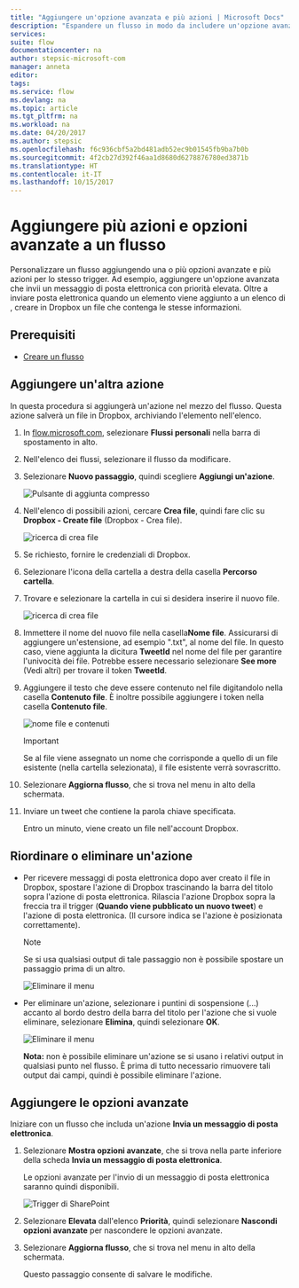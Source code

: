 ```yaml
---
title: "Aggiungere un'opzione avanzata e più azioni | Microsoft Docs"
description: "Espandere un flusso in modo da includere un'opzione avanzata, ad esempio l'impostazione di posta elettronica a priorità elevata e l'aggiunta di un'altra azione per lo stesso evento."
services: 
suite: flow
documentationcenter: na
author: stepsic-microsoft-com
manager: anneta
editor: 
tags: 
ms.service: flow
ms.devlang: na
ms.topic: article
ms.tgt_pltfrm: na
ms.workload: na
ms.date: 04/20/2017
ms.author: stepsic
ms.openlocfilehash: f6c936cbf5a2bd481adb52ec9b01545fb9ba7b0b
ms.sourcegitcommit: 4f2cb27d392f46aa1d8680d6278876780ed3871b
ms.translationtype: HT
ms.contentlocale: it-IT
ms.lasthandoff: 10/15/2017
---
```

# <a name="add-multiple-actions-and-advanced-options-to-a-flow"></a>Aggiungere più azioni e opzioni avanzate a un flusso
Personalizzare un flusso aggiungendo una o più opzioni avanzate e più azioni per lo stesso trigger. Ad esempio, aggiungere un'opzione avanzata che invii un messaggio di posta elettronica con priorità elevata. Oltre a inviare posta elettronica quando un elemento viene aggiunto a un elenco di , creare in Dropbox un file che contenga le stesse informazioni.

## <a name="prerequisites"></a>Prerequisiti
* [Creare un flusso](get-started-logic-flow.md)

## <a name="add-another-action"></a>Aggiungere un'altra azione
In questa procedura si aggiungerà un'azione nel mezzo del flusso. Questa azione salverà un file in Dropbox, archiviando l'elemento nell'elenco.

1. In [flow.microsoft.com](https://flow.microsoft.com), selezionare **Flussi personali** nella barra di spostamento in alto.
2. Nell'elenco dei flussi, selezionare il flusso da modificare.
3. Selezionare **Nuovo passaggio**, quindi scegliere **Aggiungi un'azione**.
   
    ![Pulsante di aggiunta compresso](./media/multi-step-logic-flow/add-action.png)
4. Nell'elenco di possibili azioni, cercare **Crea file**, quindi fare clic su **Dropbox - Create file** (Dropbox - Crea file).
   
    ![ricerca di crea file](./media/multi-step-logic-flow/create-file-search.png)
5. Se richiesto, fornire le credenziali di Dropbox.
6. Selezionare l'icona della cartella a destra della casella **Percorso cartella**.
7. Trovare e selezionare la cartella in cui si desidera inserire il nuovo file.
   
    ![ricerca di crea file](./media/multi-step-logic-flow/create-file-folder.png)
8. Immettere il nome del nuovo file nella casella**Nome file**. Assicurarsi di aggiungere un'estensione, ad esempio ".txt", al nome del file. In questo caso, viene aggiunta la dicitura **TweetId** nel nome del file per garantire l'univocità dei file. Potrebbe essere necessario selezionare **See more**  (Vedi altri) per trovare il token **TweetId**.
9. Aggiungere il testo che deve essere contenuto nel file digitandolo nella casella **Contenuto file**. È inoltre possibile aggiungere i token nella casella **Contenuto file**.
   
    ![nome file e contenuti](./media/multi-step-logic-flow/create-file-name-and-contents.png)
   
   > [!IMPORTANT]
   > Se al file viene assegnato un nome che corrisponde a quello di un file esistente (nella cartella selezionata), il file esistente verrà sovrascritto.
   > 
   > 
10. Selezionare **Aggiorna flusso**, che si trova nel menu in alto della schermata.
11. Inviare un tweet che contiene la parola chiave specificata.
    
     Entro un minuto, viene creato un file nell'account Dropbox.

## <a name="reorder-or-delete-an-action"></a>Riordinare o eliminare un'azione
* Per ricevere messaggi di posta elettronica dopo aver creato il file in Dropbox, spostare l'azione di Dropbox trascinando la barra del titolo sopra l'azione di posta elettronica. Rilascia l'azione Dropbox sopra la freccia tra il trigger (**Quando viene pubblicato un nuovo tweet**) e l'azione di posta elettronica. (Il cursore indica se l'azione è posizionata correttamente).
  
  > [!NOTE]
  > Se si usa qualsiasi output di tale passaggio non è possibile spostare un passaggio prima di un altro.
  > 
  > 
  
    ![Eliminare il menu](./media/multi-step-logic-flow/draggingaction.png)
* Per eliminare un'azione, selezionare i puntini di sospensione (...) accanto al bordo destro della barra del titolo per l'azione che si vuole eliminare, selezionare **Elimina**, quindi selezionare **OK**.
  
    ![Eliminare il menu](./media/multi-step-logic-flow/deletemenu.png)
  
     **Nota:** non è possibile eliminare un'azione se si usano i relativi output in qualsiasi punto nel flusso. È prima di tutto necessario rimuovere tali output dai campi, quindi è possibile eliminare l'azione.

## <a name="add-advanced-options"></a>Aggiungere le opzioni avanzate
Iniziare con un flusso che includa un'azione **Invia un messaggio di posta elettronica**.

1. Selezionare **Mostra opzioni avanzate**, che si trova nella parte inferiore della scheda **Invia un messaggio di posta elettronica**.
   
     Le opzioni avanzate per l'invio di un messaggio di posta elettronica saranno quindi disponibili.
   
    ![Trigger di SharePoint](./media/multi-step-logic-flow/advanced.png)
2. Selezionare **Elevata** dall'elenco **Priorità**, quindi selezionare **Nascondi opzioni avanzate** per nascondere le opzioni avanzate.
3. Selezionare **Aggiorna flusso**, che si trova nel menu in alto della schermata.
   
     Questo passaggio consente di salvare le modifiche.

